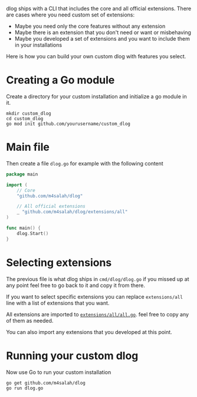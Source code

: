 dlog ships with a CLI that includes the core and all official extensions. There are cases where you need custom set of extensions:

* Maybe you need only the core features without any extension
* Maybe there is an extension that you don't need or want or misbehaving
* Maybe you developed a set of extensions and you want to include them in your installations

Here is how you can build your own custom dlog with features you select.

# Creating a Go module

Create a directory for your custom installation and initialize a go module in it.

```shell
mkdir custom_dlog
cd custom_dlog
go mod init github.com/yourusername/custom_dlog
```

# Main file

Then create a file `dlog.go` for example with the following content

```go
package main

import (
	// Core
	"github.com/m4salah/dlog"

	// All official extensions
	_ "github.com/m4salah/dlog/extensions/all"
)

func main() {
	dlog.Start()
}
```

# Selecting extensions

The previous file is what dlog ships in `cmd/dlog/dlog.go` if you missed up at any point feel free to go back to it and copy it from there. 

If you want to select specific extensions you can replace `extensions/all` line with a list of extensions that you want.

All extensions are imported to [`extensions/all/all.go`](https://github.com/m4salah/dlog/blob/master/extensions/all/all.go). feel free to copy any of them as needed.

You can also import any extensions that you developed at this point.

# Running your custom dlog

Now use Go to run your custom installation 

```shell
go get github.com/m4salah/dlog
go run dlog.go
```

